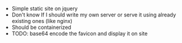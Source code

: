 - Simple static site on jquery
- Don't know If I should write my own server or serve it using already existing
  ones (like nginx)
- Should be containerized
- TODO: base64 encode the favicon and display it on site
